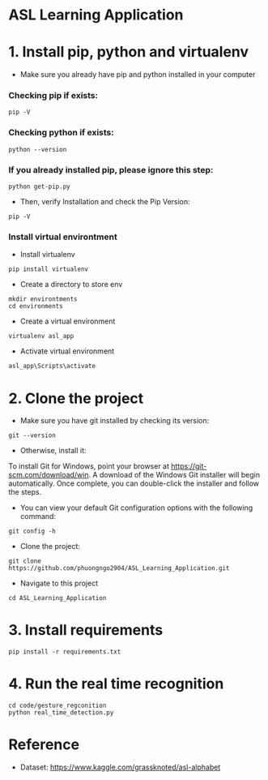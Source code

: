# ASL Learning Application

# 1. Install pip, python and virtualenv
* Make sure you already have pip and python installed in your computer<br />

### Checking pip if exists:
```
pip -V
```
### Checking python  if exists:
```
python --version
```
### If you already installed pip, please ignore this step:
```
python get-pip.py
```
* Then, verify Installation and check the Pip Version:
```
pip -V
```
### Install virtual environtment
* Install virtualenv
```
pip install virtualenv
```
* Create a directory to store env
```
mkdir environtments
cd environments
```
* Create a virtual environment
```
virtualenv asl_app
```
* Activate virtual environment
```
asl_app\Scripts\activate
```
# 2. Clone the project
* Make sure you have git installed by checking its version:
```
git --version 
```
* Otherwise, install it:

To install Git for Windows, point your browser at https://git-scm.com/download/win. A download of the Windows Git installer will begin automatically. Once complete, you can double-click the installer and follow the steps.<br />
* You can view your default Git configuration options with the following command:
```
git config -h
```
* Clone the project:
```
git clone https://github.com/phuongngo2904/ASL_Learning_Application.git
```
* Navigate to this project 
```
cd ASL_Learning_Application
```
# 3.  Install requirements
```
pip install -r requirements.txt
```
# 4. Run the real time recognition
```
cd code/gesture_regconition
python real_time_detection.py
```
# Reference 
* Dataset: https://www.kaggle.com/grassknoted/asl-alphabet
